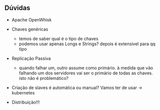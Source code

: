 ## Dúvidas

- Apache OpenWhisk

- Chaves genéricas
    - temos de saber qual é o tipo de chaves
    - podemos usar apenas Longs e Strings? depois é extensível para qq tipo

- Replicação Passiva
    - quando falhar um, outro assume como primário. à medida que vão falhando um dos servidores vai ser o primário de todas as chaves. isto não é problemático?

- Criação de slaves é automática ou manual? Vamos ter de usar -> kubernetes

- Distribuição!!!

